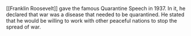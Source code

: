 [[Franklin Roosevelt]] gave the famous Quarantine Speech in 1937. In it, he declared that war was a disease that needed to be quarantined. He stated that he would be willing to work with other peaceful nations to stop the spread of war.